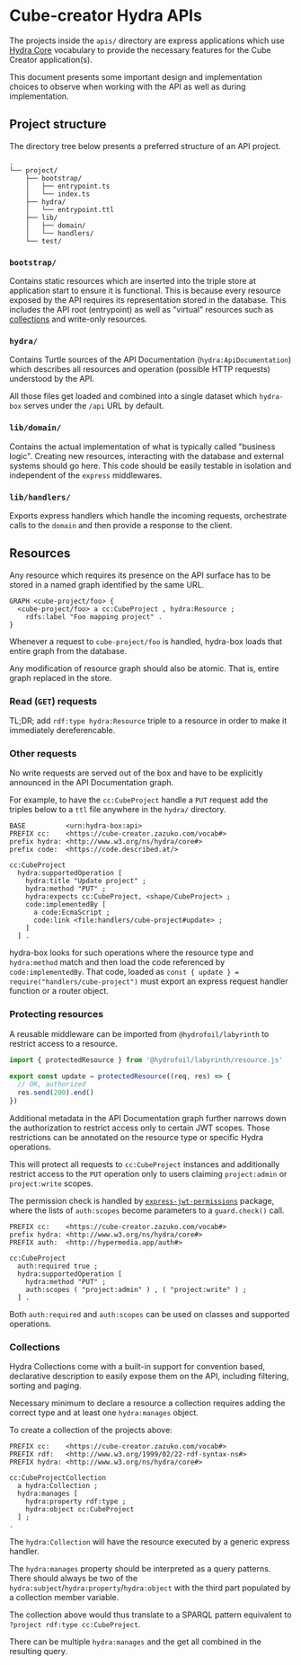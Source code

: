 # Cube-creator Hydra APIs

The projects inside the `apis/` directory are express applications which use [Hydra Core][hydra] vocabulary to provide the necessary features for the Cube Creator application(s).

[hydra]: http://www.hydra-cg.com/spec/latest/core/

This document presents some important design and implementation choices to observe when working with the API as well as during implementation.

## Project structure

The directory tree below presents a preferred structure of an API project.

```
.
└── project/
    ├── bootstrap/
    │   ├── entrypoint.ts
    │   └── index.ts
    ├── hydra/
    │   └── entrypoint.ttl
    ├── lib/
    │   ├── domain/
    │   └── handlers/
    └── test/
```

### `bootstrap/`

Contains static resources which are inserted into the triple store at application start to ensure it is functional. This is because every resource exposed by the API requires its representation stored in the database. This includes the API root (entrypoint) as well as "virtual" resources such as [collections][collection] and write-only resources.

[collection]: http://www.hydra-cg.com/spec/latest/core/#collections

### `hydra/`

Contains Turtle sources of the API Documentation (`hydra:ApiDocumentation`) which describes all resources and operation (possible HTTP requests) understood by the API.

All those files get loaded and combined into a single dataset which `hydra-box` serves under the `/api` URL by default.

### `lib/domain/`

Contains the actual implementation of what is typically called "business logic". Creating new resources, interacting with the database and external systems should go here. This code should be easily testable in isolation and independent of the `express` middlewares.

### `lib/handlers/`

Exports express handlers which handle the incoming requests, orchestrate calls to the `domain` and then provide a response to the client.

## Resources

Any resource which requires its presence on the API surface has to be stored in a named graph identified by the same URL.

```trig
GRAPH <cube-project/foo> {
  <cube-project/foo> a cc:CubeProject , hydra:Resource ;
    rdfs:label "Foo mapping project" .
}
```

Whenever a request to `cube-project/foo` is handled, hydra-box loads that entire graph from the database.

Any modification of resource graph should also be atomic. That is, entire graph replaced in the store.

### Read (`GET`) requests

TL;DR; add `rdf:type hydra:Resource` triple to a resource in order to make it immediately dereferencable.

### Other requests

No write requests are served out of the box and have to be explicitly announced in the API Documentation graph.

For example, to have the `cc:CubeProject` handle a `PUT` request add the triples below to a `ttl` file anywhere in the `hydra/` directory.

```turtle
BASE          <urn:hydra-box:api>
PREFIX cc:    <https://cube-creator.zazuko.com/vocab#>
prefix hydra: <http://www.w3.org/ns/hydra/core#>
prefix code:  <https://code.described.at/>

cc:CubeProject
  hydra:supportedOperation [
    hydra:title "Update project" ;
    hydra:method "PUT" ;
    hydra:expects cc:CubeProject, <shape/CubeProject> ;
    code:implementedBy [
      a code:EcmaScript ;
      code:link <file:handlers/cube-project#update> ;
    ]
  ] .
```

hydra-box looks for such operations where the resource type and `hydra:method` match and then load the code referenced by `code:implementedBy`. That code, loaded as `const { update } = require("handlers/cube-project")` must export an express request handler function or a router object.

### Protecting resources

A reusable middleware can be imported from `@hydrofoil/labyrinth` to restrict access to a resource.

```typescript
import { protectedResource } from '@hydrofoil/labyrinth/resource.js'

export const update = protectedResource((req, res) => {
  // OK, authorized
  res.send(200).end()
})
```

Additional metadata in the API Documentation graph further narrows down the authorization to restrict access only to certain JWT scopes. Those restrictions can be annotated on the resource type or specific Hydra operations.

This will protect all requests to `cc:CubeProject` instances and additionally restrict access to the `PUT` operation only to users claiming `project:admin` or `project:write` scopes.

The permission check is handled by [`express-jwt-permissions`](https://npm.im/express-jwt-permissions) package, where the lists of `auth:scopes` become parameters to a `guard.check()` call.

```turtle
PREFIX cc:    <https://cube-creator.zazuko.com/vocab#>
prefix hydra: <http://www.w3.org/ns/hydra/core#>
PREFIX auth:  <http://hypermedia.app/auth#>

cc:CubeProject 
  auth:required true ;
  hydra:supportedOperation [
    hydra:method "PUT" ;
    auth:scopes ( "project:admin" ) , ( "project:write" ) ;
  ] .
```

Both `auth:required` and `auth:scopes` can be used on classes and supported operations.

### Collections

Hydra Collections come with a built-in support for convention based, declarative description to easily expose them on the API, including filtering, sorting and paging.

Necessary minimum to declare a resource a collection requires adding the correct type and at least one `hydra:manages` object.

To create a collection of the projects above:

```turtle
PREFIX cc:    <https://cube-creator.zazuko.com/vocab#>
PREFIX rdf:   <http://www.w3.org/1999/02/22-rdf-syntax-ns#>
PREFIX hydra: <http://www.w3.org/ns/hydra/core#>

cc:CubeProjectCollection 
  a hydra:Collection ;
  hydra:manages [
    hydra:property rdf:type ;
    hydra:object cc:CubeProject
  ] ;
.
```

The `hydra:Collection` will have the resource executed by a generic express handler.

The `hydra:manages` property should be interpreted as a query patterns. There should always be two of the `hydra:subject`/`hydra:property`/`hydra:object` with the third part populated by a collection member variable.

The collection above would thus translate to a SPARQL pattern equivalent to `?project rdf:type cc:CubeProject`.

There can be multiple `hydra:manages` and the get all combined in the resulting query.
